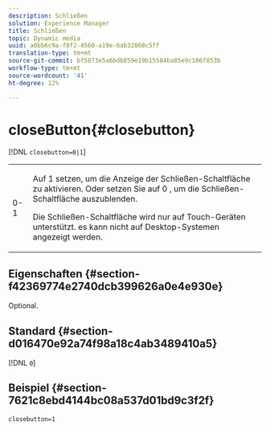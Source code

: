 ```yaml
---
description: Schließen
solution: Experience Manager
title: Schließen
topic: Dynamic media
uuid: a0bb6c9a-f8f2-4560-a19e-6ab32868c5ff
translation-type: tm+mt
source-git-commit: bf5873e5a6bdb859e19b15584ba85e9c106f853b
workflow-type: tm+mt
source-wordcount: '41'
ht-degree: 12%

---
```



# closeButton{#closebutton}

[!DNL `closebutton=0|1`]

<table id="table_9B98C97485DD4DEB8A6ECBCE8DF6B886"> 
 <tbody> 
  <tr> 
   <td colname="col1"> <p> <span class="codeph"> 0-1  </span> </p> </td> 
   <td colname="col2"> <p>Auf <span class="codeph"> 1 </span> setzen, um die Anzeige der Schließen-Schaltfläche zu aktivieren. Oder setzen Sie auf <span class="codeph"> 0 </span>, um die Schließen-Schaltfläche auszublenden. </p> <p>Die Schließen-Schaltfläche wird nur auf Touch-Geräten unterstützt. es kann nicht auf Desktop-Systemen angezeigt werden. </p> </td> 
  </tr> 
 </tbody> 
</table>

## Eigenschaften {#section-f42369774e2740dcb399626a0e4e930e}

Optional.

## Standard {#section-d016470e92a74f98a18c4ab3489410a5}

[!DNL `0`]

## Beispiel {#section-7621c8ebd4144bc08a537d01bd9c3f2f}

```
closebutton=1
```


